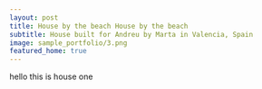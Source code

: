```yaml
---
layout: post
title: House by the beach House by the beach
subtitle: House built for Andreu by Marta in Valencia, Spain 
image: sample_portfolio/3.png
featured_home: true
---
```


hello this is house one